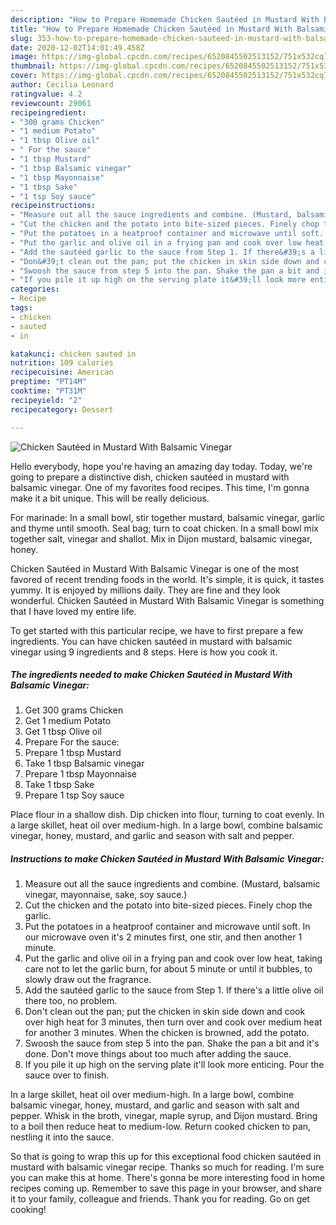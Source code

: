 ```yaml
---
description: "How to Prepare Homemade Chicken Sautéed in Mustard With Balsamic Vinegar"
title: "How to Prepare Homemade Chicken Sautéed in Mustard With Balsamic Vinegar"
slug: 353-how-to-prepare-homemade-chicken-sauteed-in-mustard-with-balsamic-vinegar
date: 2020-12-02T14:01:49.458Z
image: https://img-global.cpcdn.com/recipes/6520845502513152/751x532cq70/chicken-sauteed-in-mustard-with-balsamic-vinegar-recipe-main-photo.jpg
thumbnail: https://img-global.cpcdn.com/recipes/6520845502513152/751x532cq70/chicken-sauteed-in-mustard-with-balsamic-vinegar-recipe-main-photo.jpg
cover: https://img-global.cpcdn.com/recipes/6520845502513152/751x532cq70/chicken-sauteed-in-mustard-with-balsamic-vinegar-recipe-main-photo.jpg
author: Cecilia Leonard
ratingvalue: 4.2
reviewcount: 29061
recipeingredient:
- "300 grams Chicken"
- "1 medium Potato"
- "1 tbsp Olive oil"
- " For the sauce"
- "1 tbsp Mustard"
- "1 tbsp Balsamic vinegar"
- "1 tbsp Mayonnaise"
- "1 tbsp Sake"
- "1 tsp Soy sauce"
recipeinstructions:
- "Measure out all the sauce ingredients and combine. (Mustard, balsamic vinegar, mayonnaise, sake, soy sauce.)"
- "Cut the chicken and the potato into bite-sized pieces. Finely chop the garlic."
- "Put the potatoes in a heatproof container and microwave until soft. In our microwave oven it&#39;s 2 minutes first, one stir, and then another 1 minute."
- "Put the garlic and olive oil in a frying pan and cook over low heat, taking care not to let the garlic burn, for about 5 minute or until it bubbles, to slowly draw out the fragrance."
- "Add the sautéed garlic to the sauce from Step 1. If there&#39;s a little olive oil there too, no problem."
- "Don&#39;t clean out the pan; put the chicken in skin side down and cook over high heat for 3 minutes, then turn over and cook over medium heat for another 3 minutes. When the chicken is browned, add the potato."
- "Swoosh the sauce from step 5 into the pan. Shake the pan a bit and it&#39;s done. Don&#39;t move things about too much after adding the sauce."
- "If you pile it up high on the serving plate it&#39;ll look more enticing. Pour the sauce over to finish."
categories:
- Recipe
tags:
- chicken
- sauted
- in

katakunci: chicken sauted in 
nutrition: 109 calories
recipecuisine: American
preptime: "PT14M"
cooktime: "PT31M"
recipeyield: "2"
recipecategory: Dessert

---
```



![Chicken Sautéed in Mustard With Balsamic Vinegar](https://img-global.cpcdn.com/recipes/6520845502513152/751x532cq70/chicken-sauteed-in-mustard-with-balsamic-vinegar-recipe-main-photo.jpg)

Hello everybody, hope you're having an amazing day today. Today, we're going to prepare a distinctive dish, chicken sautéed in mustard with balsamic vinegar. One of my favorites food recipes. This time, I'm gonna make it a bit unique. This will be really delicious.

For marinade: In a small bowl, stir together mustard, balsamic vinegar, garlic and thyme until smooth. Seal bag; turn to coat chicken. In a small bowl mix together salt, vinegar and shallot. Mix in Dijon mustard, balsamic vinegar, honey.

Chicken Sautéed in Mustard With Balsamic Vinegar is one of the most favored of recent trending foods in the world. It's simple, it is quick, it tastes yummy. It is enjoyed by millions daily. They are fine and they look wonderful. Chicken Sautéed in Mustard With Balsamic Vinegar is something that I have loved my entire life.


To get started with this particular recipe, we have to first prepare a few ingredients. You can have chicken sautéed in mustard with balsamic vinegar using 9 ingredients and 8 steps. Here is how you cook it.

<!--inarticleads1-->

##### The ingredients needed to make Chicken Sautéed in Mustard With Balsamic Vinegar:

1. Get 300 grams Chicken
1. Get 1 medium Potato
1. Get 1 tbsp Olive oil
1. Prepare  For the sauce:
1. Prepare 1 tbsp Mustard
1. Take 1 tbsp Balsamic vinegar
1. Prepare 1 tbsp Mayonnaise
1. Take 1 tbsp Sake
1. Prepare 1 tsp Soy sauce


Place flour in a shallow dish. Dip chicken into flour, turning to coat evenly. In a large skillet, heat oil over medium-high. In a large bowl, combine balsamic vinegar, honey, mustard, and garlic and season with salt and pepper. 

<!--inarticleads2-->

##### Instructions to make Chicken Sautéed in Mustard With Balsamic Vinegar:

1. Measure out all the sauce ingredients and combine. (Mustard, balsamic vinegar, mayonnaise, sake, soy sauce.)
1. Cut the chicken and the potato into bite-sized pieces. Finely chop the garlic.
1. Put the potatoes in a heatproof container and microwave until soft. In our microwave oven it&#39;s 2 minutes first, one stir, and then another 1 minute.
1. Put the garlic and olive oil in a frying pan and cook over low heat, taking care not to let the garlic burn, for about 5 minute or until it bubbles, to slowly draw out the fragrance.
1. Add the sautéed garlic to the sauce from Step 1. If there&#39;s a little olive oil there too, no problem.
1. Don&#39;t clean out the pan; put the chicken in skin side down and cook over high heat for 3 minutes, then turn over and cook over medium heat for another 3 minutes. When the chicken is browned, add the potato.
1. Swoosh the sauce from step 5 into the pan. Shake the pan a bit and it&#39;s done. Don&#39;t move things about too much after adding the sauce.
1. If you pile it up high on the serving plate it&#39;ll look more enticing. Pour the sauce over to finish.


In a large skillet, heat oil over medium-high. In a large bowl, combine balsamic vinegar, honey, mustard, and garlic and season with salt and pepper. Whisk in the broth, vinegar, maple syrup, and Dijon mustard. Bring to a boil then reduce heat to medium-low. Return cooked chicken to pan, nestling it into the sauce. 

So that is going to wrap this up for this exceptional food chicken sautéed in mustard with balsamic vinegar recipe. Thanks so much for reading. I'm sure you can make this at home. There's gonna be more interesting food in home recipes coming up. Remember to save this page in your browser, and share it to your family, colleague and friends. Thank you for reading. Go on get cooking!
